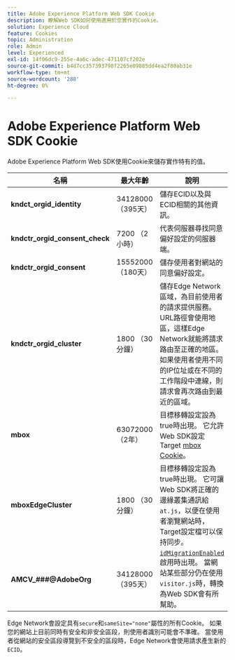 ```yaml
---
title: Adobe Experience Platform Web SDK Cookie
description: 瞭解Web SDK如何使用適用於您實作的Cookie。
solution: Experience Cloud
feature: Cookies
topic: Administration
role: Admin
level: Experienced
exl-id: 14f06dc9-255e-4a6c-adec-471107cf202e
source-git-commit: b4d7cc357393798f2265e09885dd4ea2f80ab31e
workflow-type: tm+mt
source-wordcount: '288'
ht-degree: 0%

---
```


# Adobe Experience Platform Web SDK Cookie

Adobe Experience Platform Web SDK使用Cookie來儲存實作特有的值。

| 名稱 | 最大年齡 | 說明 |
|---|---|---|
| **kndct_orgid_identity** | 34128000 （395天） | 儲存ECID以及與ECID相關的其他資訊。 |
| **kndctr_orgid_consent_check** | 7200 （2小時） | 代表伺服器尋找同意偏好設定的伺服器端。 |
| **kndctr_orgid_consent** | 15552000 （180天） | 儲存使用者對網站的同意偏好設定。 |
| **kndctr_orgid_cluster** | 1800 （30分鐘） | 儲存Edge Network區域，為目前使用者的請求提供服務。 URL路徑會使用地區，這樣Edge Network就能將請求路由至正確的地區。 如果使用者使用不同的IP位址或在不同的工作階段中連線，則請求會再次路由到最近的區域。 |
| **mbox** | 63072000 （2年） | 目標移轉設定設為true時出現。 它允許Web SDK設定Target [mbox Cookie](https://developer.adobe.com/target/implement/client-side/atjs/atjs-cookies/)。 |
| **mboxEdgeCluster** | 1800 （30分鐘） | 目標移轉設定設為true時出現。 它可讓Web SDK將正確的邊緣叢集通訊給`at.js`，以便在使用者瀏覽網站時，Target設定檔可以保持同步。 |
| **AMCV_###@AdobeOrg** | 34128000 （395天） | [`idMigrationEnabled`](https://experienceleague.adobe.com/en/docs/experience-platform/web-sdk/commands/configure/idmigrationenabled)啟用時出現。 當網站某些部分仍在使用`visitor.js`時，轉換為Web SDK會有所幫助。 |

Edge Network會設定具有`secure`和`sameSite="none"`屬性的所有Cookie。 如果您的網站上目前同時有安全和非安全區段，則使用者識別可能會不準確。 當使用者從網站的安全區段導覽到不安全的區段時，Edge Network會使用請求產生新的`ECID`。
